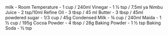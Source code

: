 milk - Room Temperature - 1 cup / 240ml
Vinegar - 1 ½ tsp / 7.5ml ya Nimbu Juice - 2 tsp/10ml
Refine Oil - 3 tbsp / 45 ml
Butter - 3 tbsp / 45ml
powdered sugar  - 1/3 cup / 45g
Condensed Milk - ¾ cup / 240ml
Maida  - 1 ½ cup / 195g
Cocoa Powder - 4 tbsp / 28g
Baking Powder - 1 ½ tsp
Baking Soda - ½ tsp